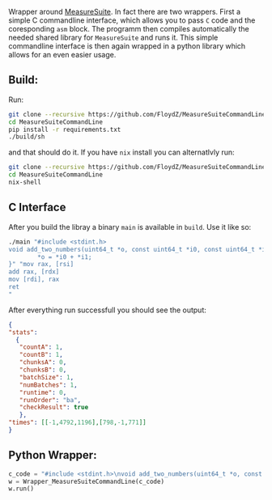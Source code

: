 Wrapper around [MeasureSuite](https://github.com/0xADE1A1DE/MeasureSuite).
In fact there are two wrappers. First a simple C commandline interface, which
allows you to pass `C` code and the coresponding `asm` block. The programm then
compiles automatically the needed shared library for `MeasureSuite` and runs
it. This simple commandline interface is then again wrapped in a python library
which allows for an even easier usage.

Build:
----
Run:
```bash
git clone --recursive https://github.com/FloydZ/MeasureSuiteCommandLine
cd MeasureSuiteCommandLine
pip install -r requirements.txt
./build/sh
```
and that should do it. If you have `nix` install you can alternatlvly run:
```bash
git clone --recursive https://github.com/FloydZ/MeasureSuiteCommandLine
cd MeasureSuiteCommandLine
nix-shell
```

C Interface
----
After you build the libray a binary `main` is available in `build`. Use it like
so:
```bash
./main "#include <stdint.h>
void add_two_numbers(uint64_t *o, const uint64_t *i0, const uint64_t *i1) { 
        *o = *i0 + *i1;
}" "mov rax, [rsi] 
add rax, [rdx] 
mov [rdi], rax
ret
"
```

After everything run successfull you should see the output:
```json    
{
"stats":
  {
   "countA": 1,
   "countB": 1,
   "chunksA": 0,
   "chunksB": 0,
   "batchSize": 1,
   "numBatches": 1,
   "runtime": 0,
   "runOrder": "ba",
   "checkResult": true
   },
"times": [[-1,4792,1196],[798,-1,771]]
}
```

Python Wrapper:
---

```python
c_code = "#include <stdint.h>\nvoid add_two_numbers(uint64_t *o, const uint64_t *i0, const uint64_t *i1) {\n  *o = *i0 + *i1;\n}\n"
w = Wrapper_MeasureSuiteCommandLine(c_code)
w.run()
```
